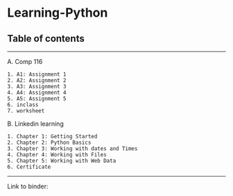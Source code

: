 # Learning-Python

## Table of contents
__________________
  A. Comp 116
   
    1. A1: Assignment 1 
    2. A2: Assignment 2
    3. A3: Assignment 3
    4. A4: Assignment 4
    5. A5: Assignment 5
    6. inclass
    7. worksheet
  B. Linkedin learning
    
    1. Chapter 1: Getting Started
    2. Chapter 2: Python Basics
    3. Chapter 3: Working with dates and Times
    4. Chapter 4: Working with Files
    5. Chapter 5: Working with Web Data
    6. Certificate
  _________________________________________
  
  Link to binder: 
